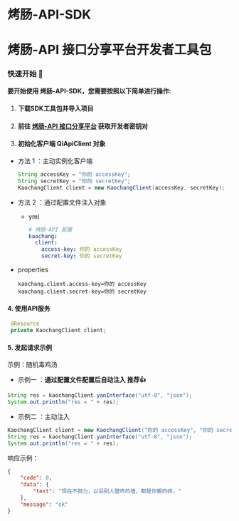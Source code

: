 # 烤肠-API-SDK

# **烤肠-API 接口分享平台开发者工具包**

### 快速开始 🚀

**要开始使用 烤肠-API-SDK，您需要按照以下简单进行操作:**



1. #### **下载SDK工具包并导入项目**

2. #### 前往 [烤肠-API 接口分享平台](https://api.kaochang.me/) 获取开发者密钥对

3. #### 初始化客户端 QiApiClient 对象

- 方法 1 ：主动实例化客户端

  ```java
  String accessKey = "你的 accessKey";
  String secretKey = "你的 secretKey";
  KaochangClient client = new KaochangClient(accessKey, secretKey);
  ```

- 方法 2 ：通过配置文件注入对象

  - yml

    ```yml
    # 烤肠-API 配置
    kaochang:
      client:
        access-key: 你的 accessKey
        secret-key: 你的 secretKey
    ```

 - properties
  
    ```properties
    kaochang.client.access-key=你的 accessKey
    kaochang.client.secret-key=你的 secretKey
    ```

#### 4. 使用API服务

   ```java
    @Resource
    private KaochangClient client;
   ```

#### 5. 发起请求示例

示例：随机毒鸡汤

- 示例一 ：**通过配置文件配置后自动注入 推荐👍**

```java
String res = kaochangClient.yanInterface("utf-8", "json");
System.out.println("res = " + res);
```

- 示例二 ：主动注入
```java
KaochangClient client = new KaochangClient("你的 accessKey", "你的 secretKey");
String res = kaochangClient.yanInterface("utf-8", "json");
System.out.println("res = " + res);
```

响应示例：

```json
{
    "code": 0,
    "data": {
        "text": "现在不努力，以后别人壁咚的墙，都是你搬的砖。"
    },
    "message": "ok"
}
```

